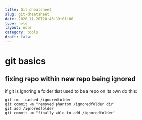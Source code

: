 ```yaml
---
title: Git cheatsheet
slug: git-cheatsheet
date: 2020-11-20T20:43:39+01:00
type: note
layout: note
category: tools
draft: false
---
```


# git basics

## fixing repo within new repo being ignored
if git is ignoring a folder that used to be a repo on its own do this:

    git rm --cached /ignoredfolder
    git commit -m "removed phantom /ignoredfolder dir"
    git add /ignoredfolder
    git commit -m "finally able to add /ignoredfolder"

